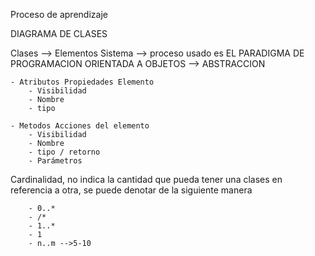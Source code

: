 Proceso de aprendizaje

DIAGRAMA DE CLASES 

Clases --> Elementos Sistema --> proceso usado es EL PARADIGMA DE PROGRAMACION ORIENTADA A OBJETOS --> ABSTRACCION

    - Atributos Propiedades Elemento  
        - Visibilidad  
        - Nombre
        - tipo

    - Metodos Acciones del elemento
        - Visibilidad
        - Nombre
        - tipo / retorno
        - Parámetros

Cardinalidad, no indica la cantidad que pueda tener una clases en referencia a otra, se puede denotar de la siguiente manera

        - 0..* 
        - /*
        - 1..*
        - 1
        - n..m -->5-10

        
